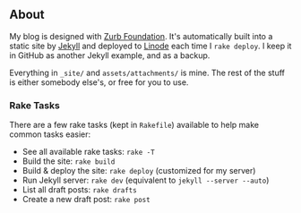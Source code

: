 ## About

My blog is designed with [Zurb Foundation](http://foundation.zurb.com). It's automatically built into a static site by [Jekyll](http://jekyllrb.com/) and deployed to [Linode](http://www.linode.com/?r=4b85e2ea3c6b78b139cc41e341ae37fdac438c54) each time I `rake deploy`. I keep it in GitHub as another Jekyll example, and as a backup.

Everything in `_site/` and `assets/attachments/` is mine. The rest of the stuff is either somebody else's, or free for you to use.

### Rake Tasks

There are a few rake tasks (kept in `Rakefile`) available to help make common tasks easier:

* See all available rake tasks: `rake -T`
* Build the site: `rake build`
* Build & deploy the site: `rake deploy` (customized for my server)
* Run Jekyll server: `rake dev` (equivalent to `jekyll --server --auto`)
* List all draft posts: `rake drafts`
* Create a new draft post: `rake post`

